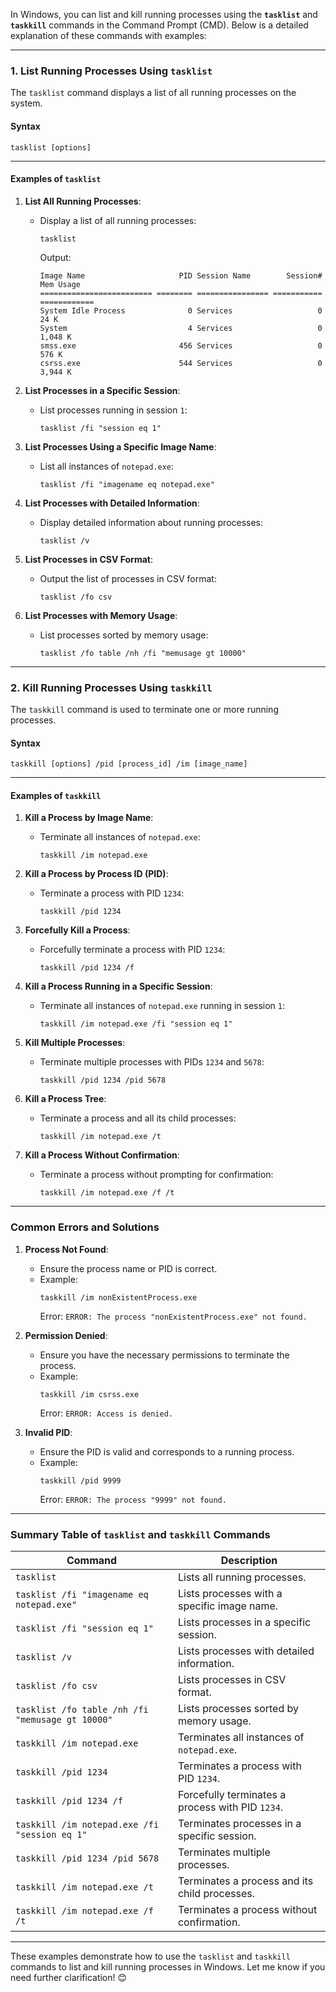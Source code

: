 In Windows, you can list and kill running processes using the **`tasklist`** and **`taskkill`** commands in the Command Prompt (CMD). Below is a detailed explanation of these commands with examples:

---

### **1. List Running Processes Using `tasklist`**

The `tasklist` command displays a list of all running processes on the system.

#### **Syntax**

```
tasklist [options]
```

---

#### **Examples of `tasklist`**

1. **List All Running Processes**:

   - Display a list of all running processes:
     ```
     tasklist
     ```
     Output:
     ```
     Image Name                     PID Session Name        Session#    Mem Usage
     ========================= ======== ================ =========== ============
     System Idle Process              0 Services                   0         24 K
     System                           4 Services                   0      1,048 K
     smss.exe                       456 Services                   0        576 K
     csrss.exe                      544 Services                   0      3,944 K
     ```

2. **List Processes in a Specific Session**:

   - List processes running in session `1`:
     ```
     tasklist /fi "session eq 1"
     ```

3. **List Processes Using a Specific Image Name**:

   - List all instances of `notepad.exe`:
     ```
     tasklist /fi "imagename eq notepad.exe"
     ```

4. **List Processes with Detailed Information**:

   - Display detailed information about running processes:
     ```
     tasklist /v
     ```

5. **List Processes in CSV Format**:

   - Output the list of processes in CSV format:
     ```
     tasklist /fo csv
     ```

6. **List Processes with Memory Usage**:
   - List processes sorted by memory usage:
     ```
     tasklist /fo table /nh /fi "memusage gt 10000"
     ```

---

### **2. Kill Running Processes Using `taskkill`**

The `taskkill` command is used to terminate one or more running processes.

#### **Syntax**

```
taskkill [options] /pid [process_id] /im [image_name]
```

---

#### **Examples of `taskkill`**

1. **Kill a Process by Image Name**:

   - Terminate all instances of `notepad.exe`:
     ```
     taskkill /im notepad.exe
     ```

2. **Kill a Process by Process ID (PID)**:

   - Terminate a process with PID `1234`:
     ```
     taskkill /pid 1234
     ```

3. **Forcefully Kill a Process**:

   - Forcefully terminate a process with PID `1234`:
     ```
     taskkill /pid 1234 /f
     ```

4. **Kill a Process Running in a Specific Session**:

   - Terminate all instances of `notepad.exe` running in session `1`:
     ```
     taskkill /im notepad.exe /fi "session eq 1"
     ```

5. **Kill Multiple Processes**:

   - Terminate multiple processes with PIDs `1234` and `5678`:
     ```
     taskkill /pid 1234 /pid 5678
     ```

6. **Kill a Process Tree**:

   - Terminate a process and all its child processes:
     ```
     taskkill /im notepad.exe /t
     ```

7. **Kill a Process Without Confirmation**:
   - Terminate a process without prompting for confirmation:
     ```
     taskkill /im notepad.exe /f /t
     ```

---

### **Common Errors and Solutions**

1. **Process Not Found**:

   - Ensure the process name or PID is correct.
   - Example:
     ```
     taskkill /im nonExistentProcess.exe
     ```
     Error: `ERROR: The process "nonExistentProcess.exe" not found.`

2. **Permission Denied**:

   - Ensure you have the necessary permissions to terminate the process.
   - Example:
     ```
     taskkill /im csrss.exe
     ```
     Error: `ERROR: Access is denied.`

3. **Invalid PID**:
   - Ensure the PID is valid and corresponds to a running process.
   - Example:
     ```
     taskkill /pid 9999
     ```
     Error: `ERROR: The process "9999" not found.`

---

### **Summary Table of `tasklist` and `taskkill` Commands**

| Command                                          | Description                                      |
| ------------------------------------------------ | ------------------------------------------------ |
| `tasklist`                                       | Lists all running processes.                     |
| `tasklist /fi "imagename eq notepad.exe"`        | Lists processes with a specific image name.      |
| `tasklist /fi "session eq 1"`                    | Lists processes in a specific session.           |
| `tasklist /v`                                    | Lists processes with detailed information.       |
| `tasklist /fo csv`                               | Lists processes in CSV format.                   |
| `tasklist /fo table /nh /fi "memusage gt 10000"` | Lists processes sorted by memory usage.          |
| `taskkill /im notepad.exe`                       | Terminates all instances of `notepad.exe`.       |
| `taskkill /pid 1234`                             | Terminates a process with PID `1234`.            |
| `taskkill /pid 1234 /f`                          | Forcefully terminates a process with PID `1234`. |
| `taskkill /im notepad.exe /fi "session eq 1"`    | Terminates processes in a specific session.      |
| `taskkill /pid 1234 /pid 5678`                   | Terminates multiple processes.                   |
| `taskkill /im notepad.exe /t`                    | Terminates a process and its child processes.    |
| `taskkill /im notepad.exe /f /t`                 | Terminates a process without confirmation.       |

---

These examples demonstrate how to use the `tasklist` and `taskkill` commands to list and kill running processes in Windows. Let me know if you need further clarification! 😊
